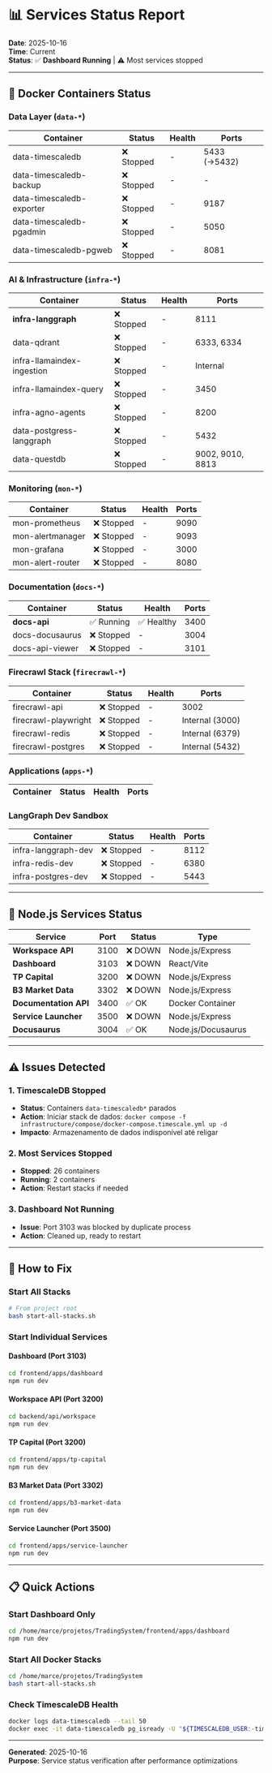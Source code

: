 # 📊 Services Status Report

**Date**: 2025-10-16  
**Time**: Current  
**Status**: ✅ **Dashboard Running** | ⚠️ Most services stopped

---

## 🐳 Docker Containers Status

### Data Layer (`data-*`)

| Container | Status | Health | Ports |
|-----------|--------|--------|-------|
| data-timescaledb | ❌ Stopped | - | 5433 (→5432) |
| data-timescaledb-backup | ❌ Stopped | - | - |
| data-timescaledb-exporter | ❌ Stopped | - | 9187 |
| data-timescaledb-pgadmin | ❌ Stopped | - | 5050 |
| data-timescaledb-pgweb | ❌ Stopped | - | 8081 |

### AI & Infrastructure (`infra-*`)

| Container | Status | Health | Ports |
|-----------|--------|--------|-------|
| **infra-langgraph** | ❌ Stopped | - | 8111 |
| data-qdrant | ❌ Stopped | - | 6333, 6334 |
| infra-llamaindex-ingestion | ❌ Stopped | - | Internal |
| infra-llamaindex-query | ❌ Stopped | - | 3450 |
| infra-agno-agents | ❌ Stopped | - | 8200 |
| data-postgress-langgraph | ❌ Stopped | - | 5432 |
| data-questdb | ❌ Stopped | - | 9002, 9010, 8813 |

### Monitoring (`mon-*`)

| Container | Status | Health | Ports |
|-----------|--------|--------|-------|
| mon-prometheus | ❌ Stopped | - | 9090 |
| mon-alertmanager | ❌ Stopped | - | 9093 |
| mon-grafana | ❌ Stopped | - | 3000 |
| mon-alert-router | ❌ Stopped | - | 8080 |

### Documentation (`docs-*`)

| Container | Status | Health | Ports |
|-----------|--------|--------|-------|
| **docs-api** | ✅ Running | ✅ Healthy | 3400 |
| docs-docusaurus | ❌ Stopped | - | 3004 |
| docs-api-viewer | ❌ Stopped | - | 3101 |

### Firecrawl Stack (`firecrawl-*`)

| Container | Status | Health | Ports |
|-----------|--------|--------|-------|
| firecrawl-api | ❌ Stopped | - | 3002 |
| firecrawl-playwright | ❌ Stopped | - | Internal (3000) |
| firecrawl-redis | ❌ Stopped | - | Internal (6379) |
| firecrawl-postgres | ❌ Stopped | - | Internal (5432) |

### Applications (`apps-*`)

| Container | Status | Health | Ports |
|-----------|--------|--------|-------|

### LangGraph Dev Sandbox

| Container | Status | Health | Ports |
|-----------|--------|--------|-------|
| infra-langgraph-dev | ❌ Stopped | - | 8112 |
| infra-redis-dev | ❌ Stopped | - | 6380 |
| infra-postgres-dev | ❌ Stopped | - | 5443 |

---

## 🚀 Node.js Services Status

| Service | Port | Status | Type |
|---------|------|--------|------|
| **Workspace API** | 3100 | ❌ DOWN | Node.js/Express |
| **Dashboard** | 3103 | ❌ DOWN | React/Vite |
| **TP Capital** | 3200 | ❌ DOWN | Node.js/Express |
| **B3 Market Data** | 3302 | ❌ DOWN | Node.js/Express |
| **Documentation API** | 3400 | ✅ OK | Docker Container |
| **Service Launcher** | 3500 | ❌ DOWN | Node.js/Express |
| **Docusaurus** | 3004 | ✅ OK | Node.js/Docusaurus |

---

## ⚠️ Issues Detected

### 1. TimescaleDB Stopped
- **Status**: Containers `data-timescaledb*` parados
- **Action**: Iniciar stack de dados: `docker compose -f infrastructure/compose/docker-compose.timescale.yml up -d`
- **Impacto**: Armazenamento de dados indisponível até religar

### 2. Most Services Stopped
- **Stopped**: 26 containers
- **Running**: 2 containers
- **Action**: Restart stacks if needed

### 3. Dashboard Not Running
- **Issue**: Port 3103 was blocked by duplicate process
- **Action**: Cleaned up, ready to restart

---

## 🔧 How to Fix

### Start All Stacks
```bash
# From project root
bash start-all-stacks.sh
```

### Start Individual Services

#### Dashboard (Port 3103)
```bash
cd frontend/apps/dashboard
npm run dev
```

#### Workspace API (Port 3200)
```bash
cd backend/api/workspace
npm run dev
```

#### TP Capital (Port 3200)
```bash
cd frontend/apps/tp-capital
npm run dev
```

#### B3 Market Data (Port 3302)
```bash
cd frontend/apps/b3-market-data
npm run dev
```

#### Service Launcher (Port 3500)
```bash
cd frontend/apps/service-launcher
npm run dev
```

---

## 📋 Quick Actions

### Start Dashboard Only
```bash
cd /home/marce/projetos/TradingSystem/frontend/apps/dashboard
npm run dev
```

### Start All Docker Stacks
```bash
cd /home/marce/projetos/TradingSystem
bash start-all-stacks.sh
```

### Check TimescaleDB Health
```bash
docker logs data-timescaledb --tail 50
docker exec -it data-timescaledb pg_isready -U "${TIMESCALEDB_USER:-timescale}"
```

---

**Generated**: 2025-10-16  
**Purpose**: Service status verification after performance optimizations
